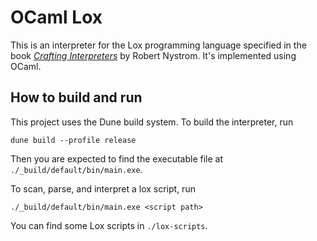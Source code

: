 # OCaml Lox

This is an interpreter for the Lox programming language specified in the book [*Crafting Interpreters*](https://craftinginterpreters.com/) by Robert Nystrom. It's implemented using OCaml.

## How to build and run

This project uses the Dune build system. To build the interpreter, run

```shell
dune build --profile release
```

Then you are expected to find the executable file at `./_build/default/bin/main.exe`.

To scan, parse, and interpret a lox script, run

```shell
./_build/default/bin/main.exe <script path>
```

You can find some Lox scripts in `./lox-scripts`.